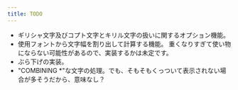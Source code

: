 ```yaml
---
title: TODO
---
```

* ギリシャ文字及びコプト文字とキリル文字の扱いに関するオプション機能。
* 使用フォントから文字幅を割り出して計算する機能。
  重くなりすぎて使い物にならない可能性があるので、実装するかは未定です。
* ぶら下げの実装。
* "COMBINING *"な文字の処理。でも、そもそもくっついて表示されない場合が多そうだから、意味なし？
